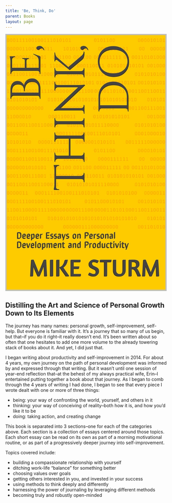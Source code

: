 ```yaml
---
title: 'Be, Think, Do'
parent: Books
layout: page
---
```

![](_assets/71ndyMoc9PL._SL1500_.jpg)
## Distilling the Art and Science of Personal Growth Down to Its Elements

The journey has many names: personal growth, self-improvement, self-help. But everyone is familiar with it. It’s a journey that so many of us begin, but that–if you do it right–it really doesn’t end. It’s been written about so often that one hesitates to add one more volume to the already towering stack of books about it. And yet, I did just that.

I began writing about productivity and self-improvement in 2014. For about 4 years, my own journey on the path of personal development was informed by and expressed through that writing. But it wasn’t until one session of year-end reflection that–at the behest of my always practical wife, Erin–I entertained putting together a book about that journey. As I began to comb through the 4 years of writing I had done, I began to see that every piece I wrote dealt with one or more of three things:

- being: your way of confronting the world, yourself, and others in it
- thinking: your way of conceiving of reality–both how it is, and how you’d like it to be
- doing: taking action, and creating change

This book is separated into 3 sections–one for each of the categories above. Each section is a collection of essays centered around those topics. Each short essay can be read on its own as part of a morning motivational routine, or as part of a progressively deeper journey into self-improvement.

Topics covered include:

- building a compassionate relationship with yourself
- ditching work-life “balance” for something better
- choosing values over goals
- getting others interested in you, and invested in your success
- using methods to think deeply and differently
- harnessing the power of journaling by leveraging different methods
- becoming truly and robustly open-minded
